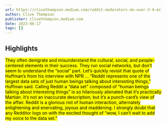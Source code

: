 ```yaml
---
url: https://clivethompson.medium.com/reddit-moderators-do-over-3-4-million-in-free-labor-every-year-d3571235c32c
author: Clive Thompson
publisher: clivethompson.medium.com
date: 2023-06-17
tags: []
---
```


## Highlights
<mark>They often denigrate and misunderstand the cultural, social, and people-centered elements in their success. They run social networks, but don’t seem to understand the “social” part. Let’s quickly revisit that quote of Huffman’s from his interview with NPR … “Reddit represents one of the largest data sets of just human beings talking about interesting things,” Huffman said. Calling Reddit a “data set” composed of “human beings talking about interesting things” is so hilariously alienated that it’s practically Martian. It’s not an inaccurate description; but it’s a punch-card’s view of the affair. Reddit is a glorious riot of human interaction, alternately enlightening and enervating, joyous and maddening. I strongly doubt that any Redditor logs on with the excited thought of “wow, I can’t wait to add my voice to the data set.”</mark>